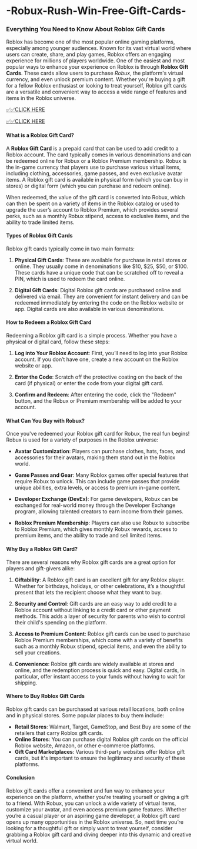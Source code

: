 # -Robux-Rush-Win-Free-Gift-Cards-

### **Everything You Need to Know About Roblox Gift Cards**

Roblox has become one of the most popular online gaming platforms, especially among younger audiences. Known for its vast virtual world where users can create, share, and play games, Roblox offers an engaging experience for millions of players worldwide. One of the easiest and most popular ways to enhance your experience on Roblox is through **Roblox Gift Cards**. These cards allow users to purchase *Robux*, the platform's virtual currency, and even unlock premium content. Whether you're buying a gift for a fellow Roblox enthusiast or looking to treat yourself, Roblox gift cards are a versatile and convenient way to access a wide range of features and items in the Roblox universe.


[✅✅CLICK HERE](https://tinyurl.com/ycy7cnvj)

[✅✅CLICK HERE](https://tinyurl.com/ycy7cnvj)

#### **What is a Roblox Gift Card?**

A **Roblox Gift Card** is a prepaid card that can be used to add credit to a Roblox account. The card typically comes in various denominations and can be redeemed online for Robux or a Roblox Premium membership. Robux is the in-game currency that players use to purchase various virtual items, including clothing, accessories, game passes, and even exclusive avatar items. A Roblox gift card is available in physical form (which you can buy in stores) or digital form (which you can purchase and redeem online).

When redeemed, the value of the gift card is converted into Robux, which can then be spent on a variety of items in the Roblox catalog or used to upgrade the user’s account to Roblox Premium, which provides several perks, such as a monthly Robux stipend, access to exclusive items, and the ability to trade limited items.

#### **Types of Roblox Gift Cards**

Roblox gift cards typically come in two main formats:

1. **Physical Gift Cards**: These are available for purchase in retail stores or online. They usually come in denominations like $10, $25, $50, or $100. These cards have a unique code that can be scratched off to reveal a PIN, which is used to redeem the card online.

2. **Digital Gift Cards**: Digital Roblox gift cards are purchased online and delivered via email. They are convenient for instant delivery and can be redeemed immediately by entering the code on the Roblox website or app. Digital cards are also available in various denominations.

#### **How to Redeem a Roblox Gift Card**

Redeeming a Roblox gift card is a simple process. Whether you have a physical or digital card, follow these steps:

1. **Log into Your Roblox Account**: First, you’ll need to log into your Roblox account. If you don’t have one, create a new account on the Roblox website or app.

3. **Enter the Code**: Scratch off the protective coating on the back of the card (if physical) or enter the code from your digital gift card.

4. **Confirm and Redeem**: After entering the code, click the "Redeem" button, and the Robux or Premium membership will be added to your account.

#### **What Can You Buy with Robux?**

Once you've redeemed your Roblox gift card for Robux, the real fun begins! Robux is used for a variety of purposes in the Roblox universe:

- **Avatar Customization**: Players can purchase clothes, hats, faces, and accessories for their avatars, making them stand out in the Roblox world.
  
- **Game Passes and Gear**: Many Roblox games offer special features that require Robux to unlock. This can include game passes that provide unique abilities, extra levels, or access to premium in-game content.
  
- **Developer Exchange (DevEx)**: For game developers, Robux can be exchanged for real-world money through the Developer Exchange program, allowing talented creators to earn income from their games.

- **Roblox Premium Membership**: Players can also use Robux to subscribe to Roblox Premium, which gives monthly Robux rewards, access to premium items, and the ability to trade and sell limited items.

#### **Why Buy a Roblox Gift Card?**

There are several reasons why Roblox gift cards are a great option for players and gift-givers alike:

1. **Giftability**: A Roblox gift card is an excellent gift for any Roblox player. Whether for birthdays, holidays, or other celebrations, it’s a thoughtful present that lets the recipient choose what they want to buy.
  
2. **Security and Control**: Gift cards are an easy way to add credit to a Roblox account without linking to a credit card or other payment methods. This adds a layer of security for parents who wish to control their child's spending on the platform.

3. **Access to Premium Content**: Roblox gift cards can be used to purchase Roblox Premium memberships, which come with a variety of benefits such as a monthly Robux stipend, special items, and even the ability to sell your creations.

4. **Convenience**: Roblox gift cards are widely available at stores and online, and the redemption process is quick and easy. Digital cards, in particular, offer instant access to your funds without having to wait for shipping.

#### **Where to Buy Roblox Gift Cards**

Roblox gift cards can be purchased at various retail locations, both online and in physical stores. Some popular places to buy them include:

- **Retail Stores**: Walmart, Target, GameStop, and Best Buy are some of the retailers that carry Roblox gift cards.
- **Online Stores**: You can purchase digital Roblox gift cards on the official Roblox website, Amazon, or other e-commerce platforms.
- **Gift Card Marketplaces**: Various third-party websites offer Roblox gift cards, but it's important to ensure the legitimacy and security of these platforms.

#### **Conclusion**

Roblox gift cards offer a convenient and fun way to enhance your experience on the platform, whether you're treating yourself or giving a gift to a friend. With Robux, you can unlock a wide variety of virtual items, customize your avatar, and even access premium game features. Whether you’re a casual player or an aspiring game developer, a Roblox gift card opens up many opportunities in the Roblox universe. So, next time you’re looking for a thoughtful gift or simply want to treat yourself, consider grabbing a Roblox gift card and diving deeper into this dynamic and creative virtual world.
